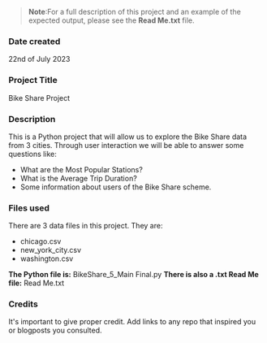 >**Note**:For a full description of this project and an example of the expected output, please see the **Read Me.txt** file.

### Date created
22nd of July 2023

### Project Title
Bike Share Project

### Description
This is a Python project that will allow us to explore the Bike Share data from 3 cities. Through user interaction we will be able to answer some questions like:
* What are the Most Popular Stations?
* What is the Average Trip Duration?
* Some information about users of the Bike Share scheme.


### Files used
There are 3 data files in this project. They are:
* chicago.csv
* new_york_city.csv
* washington.csv

**The Python file is:**
BikeShare_5_Main Final.py
**There is also a .txt Read Me file:**
Read Me.txt



### Credits
It's important to give proper credit. Add links to any repo that inspired you or blogposts you consulted.

